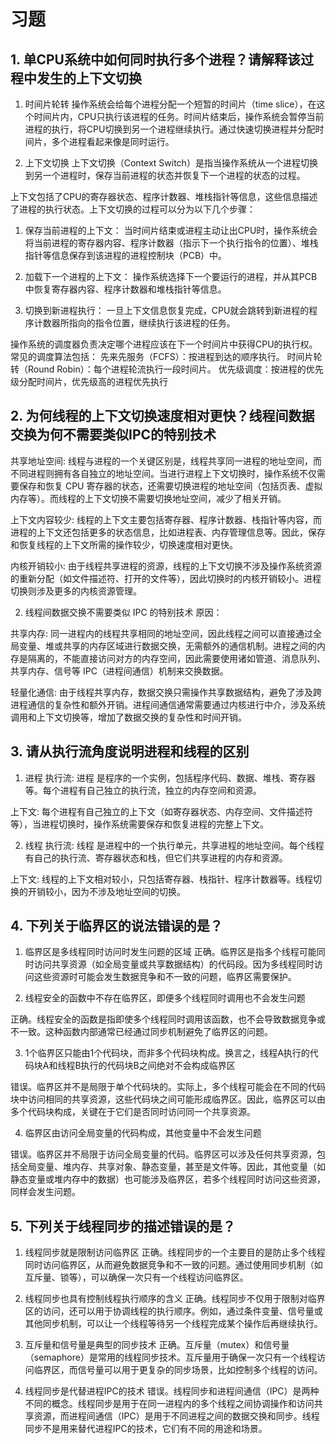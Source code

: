 # 习题
## 1. 单CPU系统中如何同时执行多个进程？请解释该过程中发生的上下文切换
1. 时间片轮转
操作系统会给每个进程分配一个短暂的时间片（time slice），在这个时间片内，CPU只执行该进程的任务。时间片结束后，操作系统会暂停当前进程的执行，将CPU切换到另一个进程继续执行。通过快速切换进程并分配时间片，多个进程看起来像是同时运行。

2. 上下文切换
上下文切换（Context Switch）是指当操作系统从一个进程切换到另一个进程时，保存当前进程的状态并恢复下一个进程的状态的过程。

上下文包括了CPU的寄存器状态、程序计数器、堆栈指针等信息，这些信息描述了进程的执行状态。上下文切换的过程可以分为以下几个步骤：

1. 保存当前进程的上下文：
当时间片结束或进程主动让出CPU时，操作系统会将当前进程的寄存器内容、程序计数器（指示下一个执行指令的位置）、堆栈指针等信息保存到该进程的进程控制块（PCB）中。

2. 加载下一个进程的上下文：
操作系统选择下一个要运行的进程，并从其PCB中恢复寄存器内容、程序计数器和堆栈指针等信息。

3. 切换到新进程执行：
一旦上下文信息恢复完成，CPU就会跳转到新进程的程序计数器所指向的指令位置，继续执行该进程的任务。

操作系统的调度器负责决定哪个进程应该在下一个时间片中获得CPU的执行权。常见的调度算法包括：
  先来先服务（FCFS）：按进程到达的顺序执行。
  时间片轮转（Round Robin）：每个进程轮流执行一段时间片。
  优先级调度：按进程的优先级分配时间片，优先级高的进程优先执行

## 2. 为何线程的上下文切换速度相对更快？线程间数据交换为何不需要类似IPC的特别技术
共享地址空间: 线程与进程的一个关键区别是，线程共享同一进程的地址空间，而不同进程则拥有各自独立的地址空间。当进行进程上下文切换时，操作系统不仅需要保存和恢复 CPU 寄存器的状态，还需要切换进程的地址空间（包括页表、虚拟内存等）。而线程的上下文切换不需要切换地址空间，减少了相关开销。

上下文内容较少: 线程的上下文主要包括寄存器、程序计数器、栈指针等内容，而进程的上下文还包括更多的状态信息，比如进程表、内存管理信息等。因此，保存和恢复线程的上下文所需的操作较少，切换速度相对更快。

内核开销较小: 由于线程共享进程的资源，线程的上下文切换不涉及操作系统资源的重新分配（如文件描述符、打开的文件等），因此切换时的内核开销较小。进程切换则涉及更多的内核资源管理。

2. 线程间数据交换不需要类似 IPC 的特别技术
原因：

共享内存: 同一进程内的线程共享相同的地址空间，因此线程之间可以直接通过全局变量、堆或共享的内存区域进行数据交换，无需额外的通信机制。进程之间的内存是隔离的，不能直接访问对方的内存空间，因此需要使用诸如管道、消息队列、共享内存、信号等 IPC（进程间通信）机制来交换数据。

轻量化通信: 由于线程共享内存，数据交换只需操作共享数据结构，避免了涉及跨进程通信的复杂性和额外开销。进程间通信通常需要通过内核进行中介，涉及系统调用和上下文切换等，增加了数据交换的复杂性和时间开销。


## 3. 请从执行流角度说明进程和线程的区别
1. 进程
执行流:
  进程 是程序的一个实例，包括程序代码、数据、堆栈、寄存器等。每个进程有自己独立的执行流，独立的内存空间和资源。

  上下文: 每个进程有自己独立的上下文（如寄存器状态、内存空间、文件描述符等），当进程切换时，操作系统需要保存和恢复进程的完整上下文。

2. 线程
执行流:
  线程 是进程中的一个执行单元，共享进程的地址空间。每个线程有自己的执行流、寄存器状态和栈，但它们共享进程的内存和资源。

  上下文: 线程的上下文相对较小，只包括寄存器、栈指针、程序计数器等。线程切换的开销较小，因为不涉及地址空间的切换。



## 4. 下列关于临界区的说法错误的是？
1. 临界区是多线程同时访问时发生问题的区域
正确。临界区是指多个线程可能同时访问共享资源（如全局变量或共享数据结构）的代码段。因为多线程同时访问这些资源时可能会发生数据竞争和不一致的问题，临界区需要保护。

2. 线程安全的函数中不存在临界区，即便多个线程同时调用也不会发生问题

正确。线程安全的函数是指即使多个线程同时调用该函数，也不会导致数据竞争或不一致。这种函数内部通常已经通过同步机制避免了临界区的问题。

3. 1个临界区只能由1个代码块，而非多个代码块构成。换言之，线程A执行的代码块A和线程B执行的代码块B之间绝对不会构成临界区

错误。临界区并不是局限于单个代码块的。实际上，多个线程可能会在不同的代码块中访问相同的共享资源，这些代码块之间可能形成临界区。因此，临界区可以由多个代码块构成，关键在于它们是否同时访问同一个共享资源。

4. 临界区由访问全局变量的代码构成，其他变量中不会发生问题

错误。临界区并不局限于访问全局变量的代码。临界区可以涉及任何共享资源，包括全局变量、堆内存、共享对象、静态变量，甚至是文件等。因此，其他变量（如静态变量或堆内存中的数据）也可能涉及临界区，若多个线程同时访问这些资源，同样会发生问题。

## 5. 下列关于线程同步的描述错误的是？
1. 线程同步就是限制访问临界区
正确。线程同步的一个主要目的是防止多个线程同时访问临界区，从而避免数据竞争和不一致的问题。通过使用同步机制（如互斥量、锁等），可以确保一次只有一个线程访问临界区。

2. 线程同步也具有控制线程执行顺序的含义
正确。线程同步不仅用于限制对临界区的访问，还可以用于协调线程的执行顺序。例如，通过条件变量、信号量或其他同步机制，可以让一个线程等待另一个线程完成某个操作后再继续执行。

3. 互斥量和信号量是典型的同步技术
正确。互斥量（mutex）和信号量（semaphore）是常用的线程同步技术。互斥量用于确保一次只有一个线程访问临界区，而信号量可以用于更复杂的同步场景，比如控制多个线程的访问。

4. 线程同步是代替进程IPC的技术
错误。线程同步和进程间通信（IPC）是两种不同的概念。线程同步是用于在同一进程内的多个线程之间协调操作和访问共享资源，而进程间通信（IPC）是用于不同进程之间的数据交换和同步。线程同步不是用来替代进程IPC的技术，它们有不同的用途和场景。





